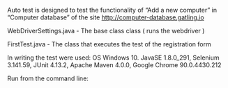 Auto test is designed to test the functionality of “Add a new computer” in “Computer database” of the site http://computer-database.gatling.io

WebDriverSettings.java - The base class class ( runs the webdriver )

FirstTest.java  - The class that executes the test of the registration form

In writing the test were used: OS Windows 10. JavaSE 1.8.0_291, Selenium 3.141.59, JUnit 4.13.2, Apache Maven 4.0.0, Google Chrome 90.0.4430.212

Run from the command line: